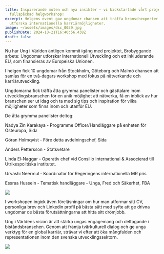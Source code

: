 ```yaml
---
title: Inspirerande möten och nya insikter – vi kickstartade vårt projekt med en
  fullspäckad helgworkshop!
excerpt: Helgens event gav ungdomar chansen att träffa branschexperter och
  utforska internationella karriärmöjligheter.
image: ~/assets/images/dsc_0039.jpg
publishDate: 2024-10-21T16:40:56.438Z
draft: false
---
```

<!--StartFragment-->

Nu har Ung i Världen äntligen kommit igång med projektet, Brobyggande arbete: Ungdomar utforskar Internationell Utveckling och ett inkluderande EU, som finansieras av Europeiska Unionen. 

I helgen fick 10 ungdomar från Stockholm, Göteborg och Malmö chansen att samlas för en två-dagars workshop med fokus på nätverkande och karriärutveckling.

Ungdomarna fick träffa åtta grymma panelister och gästtalare inom utvecklingsbranschen för en unik möjlighet att nätverka, få en inblick av hur branschen ser ut idag och ta med sig tips och inspiration för vilka möjligheter som finns inom och utanför EU.

D﻿e åtta grymma panelister deltog:

Nadya Zin Karakaya - Programme Officer/Handläggare på enheten för Östeuropa, Sida

Göran Holmqvist -  Före detta avdelningschef, Sida

Anders Pettersson - Statsvetare 

Linda El-Naggar - Operativ chef vid Consilio International & Associerad till Utrikespolitiska institutet. 

Urvashi Neermul - Koordinator för Regeringens internationella MR pris

Essraa Hussein - Tematisk handläggare - Unga, Fred och Säkerhet, FBA

![](~/assets/images/dsc_0129.jpg)

I workshopen ingick även föreläsningar om hur man utformar sitt CV, personliga brev och Linkedin profil på bästa sätt med syfte att ge drivna ungdomar de bästa förutsättningarna att hitta sitt drömjobb.

Ung i Världens vision är att stärka ungas engagemang och deltagande i biståndsbranschen. Genom att främja tvärkulturell dialog och ge unga verktyg för en global karriär, strävar vi efter att öka mångfalden och representationen inom den svenska utvecklingssektorn.

![](~/assets/images/dsc_0137.jpg)

<!--EndFragment-->